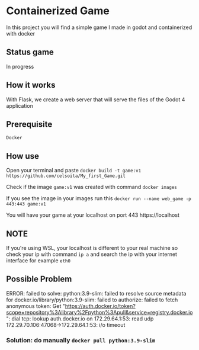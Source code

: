 # Containerized Game
In this project you will find a simple game I made in godot and containerized with docker
## Status game
In progress
## How it works
With Flask, we create a web server that will serve the files of the Godot 4 application
## Prerequisite
`Docker`
## How use
Open your terminal and paste `docker build -t game:v1 https://github.com/celsoita/My_first_Game.git`

Check if the image `game:v1` was created with command `docker images` 

If you see the image in your images run this `docker run --name web_game -p 443:443 game:v1`

You will have your game at your localhost on port 443 https://localhost
## NOTE
If you're using WSL, your localhost is different to your real machine so check your ip with command
`ip a` and search the ip with your internet interface for example `eth0`
## Possible Problem
ERROR: failed to solve: python:3.9-slim: failed to resolve source metadata for docker.io/library/python:3.9-slim: failed to authorize: failed to fetch anonymous token: Get "https://auth.docker.io/token?scope=repository%3Alibrary%2Fpython%3Apull&service=registry.docker.io": dial tcp: lookup auth.docker.io on 172.29.64.1:53: read udp 172.29.70.106:47068->172.29.64.1:53: i/o timeout

### Solution: do manually `docker pull python:3.9-slim`
